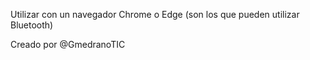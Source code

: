 Utilizar con un navegador Chrome o Edge (son los que pueden utilizar Bluetooth)

Creado por @GmedranoTIC
